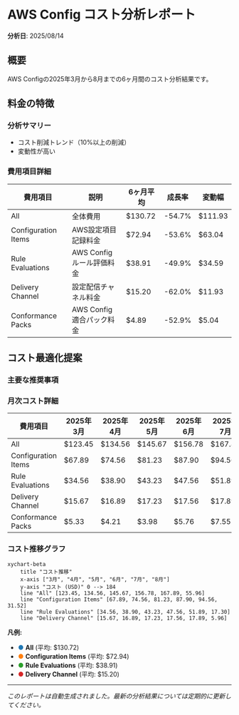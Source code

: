 # AWS Config コスト分析レポート

**分析日**: 2025/08/14

## 概要

AWS Configの2025年3月から8月までの6ヶ月間のコスト分析結果です。

## 料金の特徴

### 分析サマリー
- コスト削減トレンド（10%以上の削減）
- 変動性が高い

### 費用項目詳細

| 費用項目 | 説明 | 6ヶ月平均 | 成長率 | 変動幅 |
|---------|------|----------|--------|--------|
| All | 全体費用 | $130.72 | -54.7% | $111.93 |
| Configuration Items | AWS設定項目記録料金 | $72.94 | -53.6% | $63.04 |
| Rule Evaluations | AWS Configルール評価料金 | $38.91 | -49.9% | $34.59 |
| Delivery Channel | 設定配信チャネル料金 | $15.20 | -62.0% | $11.93 |
| Conformance Packs | AWS Config適合パック料金 | $4.89 | -52.9% | $5.04 |

## コスト最適化提案

### 主要な推奨事項

### 月次コスト詳細

| 費用項目 | 2025年3月 | 2025年4月 | 2025年5月 | 2025年6月 | 2025年7月 | 2025年8月 |
|---------|---------|---------|---------|---------|---------|---------|
| All | $123.45 | $134.56 | $145.67 | $156.78 | $167.89 | $55.96 |
| Configuration Items | $67.89 | $74.56 | $81.23 | $87.90 | $94.56 | $31.52 |
| Rule Evaluations | $34.56 | $38.90 | $43.23 | $47.56 | $51.89 | $17.30 |
| Delivery Channel | $15.67 | $16.89 | $17.23 | $17.56 | $17.89 | $5.96 |
| Conformance Packs | $5.33 | $4.21 | $3.98 | $5.76 | $7.55 | $2.51 |

### コスト推移グラフ

```mermaid
xychart-beta
    title "コスト推移"
    x-axis ["3月", "4月", "5月", "6月", "7月", "8月"]
    y-axis "コスト (USD)" 0 --> 184
    line "All" [123.45, 134.56, 145.67, 156.78, 167.89, 55.96]
    line "Configuration Items" [67.89, 74.56, 81.23, 87.90, 94.56, 31.52]
    line "Rule Evaluations" [34.56, 38.90, 43.23, 47.56, 51.89, 17.30]
    line "Delivery Channel" [15.67, 16.89, 17.23, 17.56, 17.89, 5.96]
```

**凡例:**
- <span style="color:#1f77b4">●</span> **All** (平均: $130.72)
- <span style="color:#ff7f0e">●</span> **Configuration Items** (平均: $72.94)
- <span style="color:#2ca02c">●</span> **Rule Evaluations** (平均: $38.91)
- <span style="color:#d62728">●</span> **Delivery Channel** (平均: $15.20)

---
*このレポートは自動生成されました。最新の分析結果については定期的に更新してください。*
